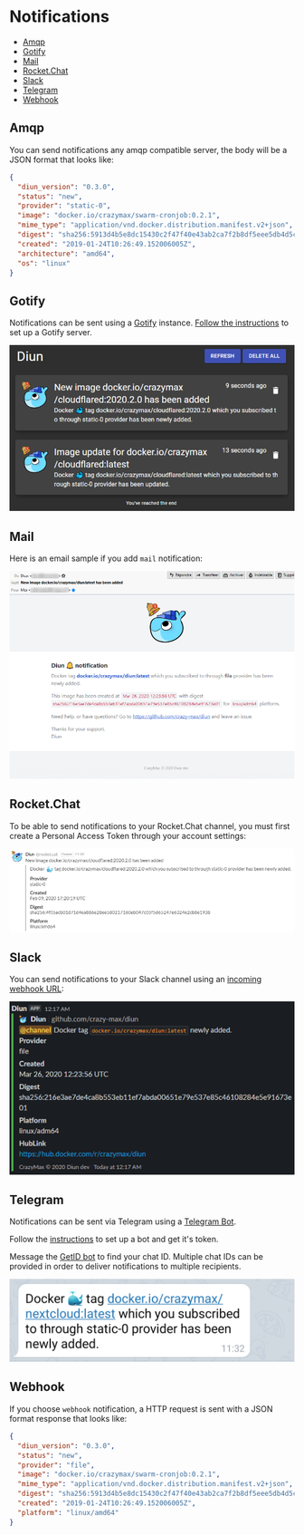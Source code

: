 # Notifications
* [Amqp](#amqp)
* [Gotify](#gotify)
* [Mail](#mail)
* [Rocket.Chat](#rocketchat)
* [Slack](#slack)
* [Telegram](#telegram)
* [Webhook](#webhook)

## Amqp

You can send notifications any amqp compatible server, the body will be a JSON format that looks like:
```json
{
  "diun_version": "0.3.0",
  "status": "new",
  "provider": "static-0",
  "image": "docker.io/crazymax/swarm-cronjob:0.2.1",
  "mime_type": "application/vnd.docker.distribution.manifest.v2+json",
  "digest": "sha256:5913d4b5e8dc15430c2f47f40e43ab2ca7f2b8df5eee5db4d5c42311e08dfb79",
  "created": "2019-01-24T10:26:49.152006005Z",
  "architecture": "amd64",
  "os": "linux"
}
```

## Gotify

Notifications can be sent using a [Gotify](https://gotify.net/) instance. [Follow the instructions](https://gotify.net/docs/install) to set up a Gotify server.

![](../.res/notif-gotify.png)

## Mail

Here is an email sample if you add `mail` notification:

![](../.res/notif-mail.png)

## Rocket.Chat

To be able to send notifications to your Rocket.Chat channel, you must first create a Personal Access Token through your account settings:

![](../.res/notif-rocketchat.png)

## Slack

You can send notifications to your Slack channel using an [incoming webhook URL](https://api.slack.com/messaging/webhooks):

![](../.res/notif-slack.png)

## Telegram

Notifications can be sent via Telegram using a [Telegram Bot](https://core.telegram.org/bots).

Follow the [instructions](https://core.telegram.org/bots#6-botfather) to set up a bot and get it's token.

Message the [GetID bot](https://t.me/getidsbot) to find your chat ID.
Multiple chat IDs can be provided in order to deliver notifications to multiple recipients.

![](../.res/notif-telegram.png)

## Webhook

If you choose `webhook` notification, a HTTP request is sent with a JSON format response that looks like:

```json
{
  "diun_version": "0.3.0",
  "status": "new",
  "provider": "file",
  "image": "docker.io/crazymax/swarm-cronjob:0.2.1",
  "mime_type": "application/vnd.docker.distribution.manifest.v2+json",
  "digest": "sha256:5913d4b5e8dc15430c2f47f40e43ab2ca7f2b8df5eee5db4d5c42311e08dfb79",
  "created": "2019-01-24T10:26:49.152006005Z",
  "platform": "linux/amd64"
}
```
